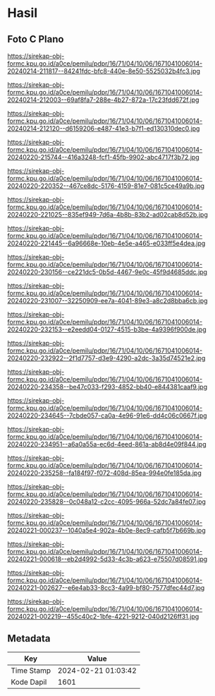 # Hasil

## Foto C Plano

https://sirekap-obj-formc.kpu.go.id/a0ce/pemilu/pdpr/16/71/04/10/06/1671041006014-20240214-211817--84241fdc-bfc8-440e-8e50-5525032b4fc3.jpg

https://sirekap-obj-formc.kpu.go.id/a0ce/pemilu/pdpr/16/71/04/10/06/1671041006014-20240214-212003--69af8fa7-288e-4b27-872a-17c23fdd672f.jpg

https://sirekap-obj-formc.kpu.go.id/a0ce/pemilu/pdpr/16/71/04/10/06/1671041006014-20240214-212120--d6159206-e487-41e3-b7f1-ed130310dec0.jpg

https://sirekap-obj-formc.kpu.go.id/a0ce/pemilu/pdpr/16/71/04/10/06/1671041006014-20240220-215744--416a3248-fcf1-45fb-9902-abc4717f3b72.jpg

https://sirekap-obj-formc.kpu.go.id/a0ce/pemilu/pdpr/16/71/04/10/06/1671041006014-20240220-220352--467ce8dc-5176-4159-81e7-081c5ce49a9b.jpg

https://sirekap-obj-formc.kpu.go.id/a0ce/pemilu/pdpr/16/71/04/10/06/1671041006014-20240220-221025--835ef949-7d6a-4b8b-83b2-ad02cab8d52b.jpg

https://sirekap-obj-formc.kpu.go.id/a0ce/pemilu/pdpr/16/71/04/10/06/1671041006014-20240220-221445--6a96668e-10eb-4e5e-a465-e033ff5e4dea.jpg

https://sirekap-obj-formc.kpu.go.id/a0ce/pemilu/pdpr/16/71/04/10/06/1671041006014-20240220-230156--ce221dc5-0b5d-4467-9e0c-45f9d4685ddc.jpg

https://sirekap-obj-formc.kpu.go.id/a0ce/pemilu/pdpr/16/71/04/10/06/1671041006014-20240220-231007--32250909-ee7a-4041-89e3-a8c2d8bba6cb.jpg

https://sirekap-obj-formc.kpu.go.id/a0ce/pemilu/pdpr/16/71/04/10/06/1671041006014-20240220-232153--e2eedd04-0127-4515-b3be-4a9396f900de.jpg

https://sirekap-obj-formc.kpu.go.id/a0ce/pemilu/pdpr/16/71/04/10/06/1671041006014-20240220-232922--2f1d7757-d3e9-4290-a2dc-3a35d74521e2.jpg

https://sirekap-obj-formc.kpu.go.id/a0ce/pemilu/pdpr/16/71/04/10/06/1671041006014-20240220-234358--be47c033-f293-4852-bb40-e844381caaf9.jpg

https://sirekap-obj-formc.kpu.go.id/a0ce/pemilu/pdpr/16/71/04/10/06/1671041006014-20240220-234645--7cbde057-ca0a-4e96-91e6-dd4c06c0667f.jpg

https://sirekap-obj-formc.kpu.go.id/a0ce/pemilu/pdpr/16/71/04/10/06/1671041006014-20240220-234951--a6a0a55a-ec6d-4eed-861a-ab8d4e09f844.jpg

https://sirekap-obj-formc.kpu.go.id/a0ce/pemilu/pdpr/16/71/04/10/06/1671041006014-20240220-235258--fa184f97-f072-408d-85ea-994e0fe185da.jpg

https://sirekap-obj-formc.kpu.go.id/a0ce/pemilu/pdpr/16/71/04/10/06/1671041006014-20240220-235828--0c048a12-c2cc-4095-966a-52dc7a84fe07.jpg

https://sirekap-obj-formc.kpu.go.id/a0ce/pemilu/pdpr/16/71/04/10/06/1671041006014-20240221-000237--1040a5e4-902a-4b0e-8ec9-cafb5f7b669b.jpg

https://sirekap-obj-formc.kpu.go.id/a0ce/pemilu/pdpr/16/71/04/10/06/1671041006014-20240221-000618--eb2d4992-5d33-4c3b-a623-e75507d08591.jpg

https://sirekap-obj-formc.kpu.go.id/a0ce/pemilu/pdpr/16/71/04/10/06/1671041006014-20240221-002627--e6e4ab33-8cc3-4a99-bf80-7577dfec44d7.jpg

https://sirekap-obj-formc.kpu.go.id/a0ce/pemilu/pdpr/16/71/04/10/06/1671041006014-20240221-002219--455c40c2-1bfe-4221-9212-040d2126ff31.jpg


## Metadata

| Key        | Value               |
| ---------- | ------------------- |
| Time Stamp | 2024-02-21 01:03:42 |
| Kode Dapil | 1601                |




